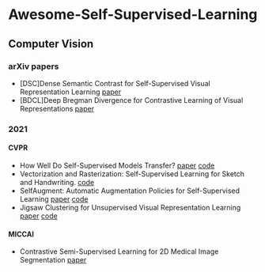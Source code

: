 # Awesome-Self-Supervised-Learning

## Computer Vision
### arXiv papers

- [DSC]Dense Semantic Contrast for
Self-Supervised Visual Representation Learning [paper](https://arxiv.org/pdf/2109.07756.pdf)
- [BDCL]Deep Bregman Divergence for
Contrastive Learning of Visual Representations [paper](https://arxiv.org/pdf/2109.07455.pdf)

### 2021 
#### CVPR
- How Well Do Self-Supervised Models Transfer? [paper](https://arxiv.org/pdf/2011.10043) [code](https://github.com/linusericsson/ssl-transfer)
- Vectorization and Rasterization: Self-Supervised Learning for Sketch and Handwriting. [code](https://github.com/AyanKumarBhunia/Self-Supervised-Learning-for-Sketch)
- SelfAugment: Automatic Augmentation Policies for Self-Supervised Learning [paper](https://arxiv.org/abs/2009.07724) [code](https://github.com/cjrd/selfaugment)
- Jigsaw Clustering for Unsupervised Visual Representation Learning [paper](https://arxiv.org/abs/2104.00323) [code](https://github.com/dvlab-research/JigsawClustering)
#### MICCAI
- Contrastive Semi-Supervised Learning for 2D Medical Image Segmentation [paper](https://arxiv.org/abs/2106.06801)

